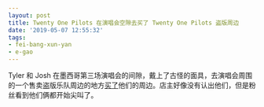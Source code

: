```yaml
---
layout: post
title: Twenty One Pilots 在演唱会空隙去买了 Twenty One Pilots 盗版周边
date: '2019-05-07 12:55:32'
tags:
- fei-bang-xun-yan
- e-gao
---
```


Tyler 和 Josh 在墨西哥第三场演唱会的间隙，戴上了古怪的面具，去演唱会周围的一个售卖盗版乐队周边的地方[买了](https://twitter.com/TOPUPDATERS/status/1125107903868874753)他们的周边。店主好像没有认出他们，但是粉丝看到他们俩都开始尖叫了。

